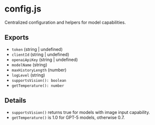 # config.js

Centralized configuration and helpers for model capabilities.

## Exports

- `token` (string | undefined)
- `clientId` (string | undefined)
- `openaiApiKey` (string | undefined)
- `modelName` (string)
- `maxHistoryLength` (number)
- `logLevel` (string)
- `supportsVision(): boolean`
- `getTemperature(): number`

## Details

- `supportsVision()` returns true for models with image input capability.
- `getTemperature()` is 1.0 for GPT-5 models, otherwise 0.7.
